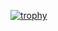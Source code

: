 [![trophy](https://github-profile-trophy.vercel.app/?username=RootMeStudy&theme=onedark)](https://github.com/ryo-ma/github-profile-trophy)
